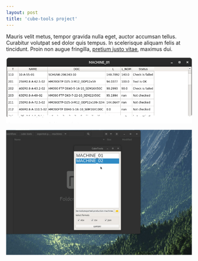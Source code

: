 ```yaml
---
layout: post
title: 'cube-tools project'
---
```

Mauris velit metus, tempor gravida nulla eget, auctor accumsan tellus. Curabitur volutpat sed dolor quis tempus. In scelerisque aliquam felis at tincidunt. Proin non augue fringilla, [pretium justo vitae](#), maximus dui.

![cube-tools main screen](/assets/img/projects/cube-tools/111025676-fa003880-83e5-11eb-992b-fd41370d9905.png)

![cube-tools gif](/assets/img/projects/cube-tools/131312398-10246f0a-68f2-4932-9c69-a82e32f3c647.gif)
